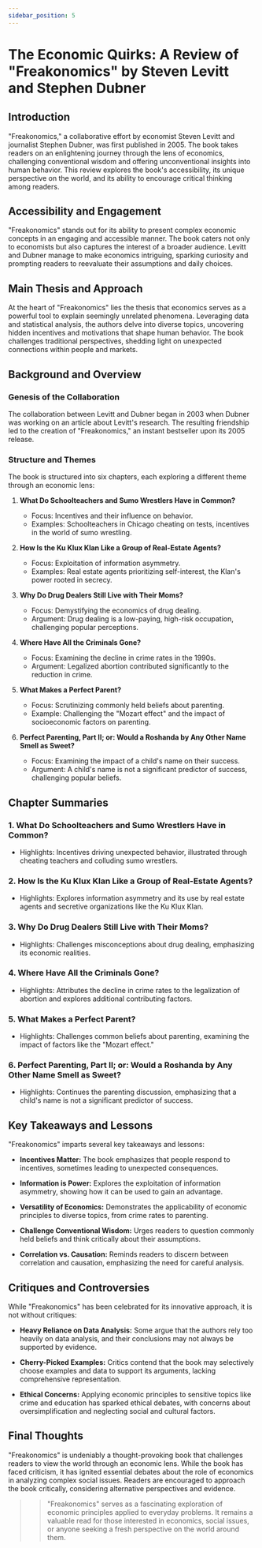 ```yaml
---
sidebar_position: 5
---
```

# The Economic Quirks: A Review of "Freakonomics" by Steven Levitt and Stephen Dubner

## Introduction

"Freakonomics," a collaborative effort by economist Steven Levitt and journalist Stephen Dubner, was first published in 2005. The book takes readers on an enlightening journey through the lens of economics, challenging conventional wisdom and offering unconventional insights into human behavior. This review explores the book's accessibility, its unique perspective on the world, and its ability to encourage critical thinking among readers.

## Accessibility and Engagement

"Freakonomics" stands out for its ability to present complex economic concepts in an engaging and accessible manner. The book caters not only to economists but also captures the interest of a broader audience. Levitt and Dubner manage to make economics intriguing, sparking curiosity and prompting readers to reevaluate their assumptions and daily choices.

## Main Thesis and Approach

At the heart of "Freakonomics" lies the thesis that economics serves as a powerful tool to explain seemingly unrelated phenomena. Leveraging data and statistical analysis, the authors delve into diverse topics, uncovering hidden incentives and motivations that shape human behavior. The book challenges traditional perspectives, shedding light on unexpected connections within people and markets.

## Background and Overview

### Genesis of the Collaboration
The collaboration between Levitt and Dubner began in 2003 when Dubner was working on an article about Levitt's research. The resulting friendship led to the creation of "Freakonomics," an instant bestseller upon its 2005 release.

### Structure and Themes
The book is structured into six chapters, each exploring a different theme through an economic lens:

1. **What Do Schoolteachers and Sumo Wrestlers Have in Common?**
   - Focus: Incentives and their influence on behavior.
   - Examples: Schoolteachers in Chicago cheating on tests, incentives in the world of sumo wrestling.

2. **How Is the Ku Klux Klan Like a Group of Real-Estate Agents?**
   - Focus: Exploitation of information asymmetry.
   - Examples: Real estate agents prioritizing self-interest, the Klan's power rooted in secrecy.

3. **Why Do Drug Dealers Still Live with Their Moms?**
   - Focus: Demystifying the economics of drug dealing.
   - Argument: Drug dealing is a low-paying, high-risk occupation, challenging popular perceptions.

4. **Where Have All the Criminals Gone?**
   - Focus: Examining the decline in crime rates in the 1990s.
   - Argument: Legalized abortion contributed significantly to the reduction in crime.

5. **What Makes a Perfect Parent?**
   - Focus: Scrutinizing commonly held beliefs about parenting.
   - Example: Challenging the "Mozart effect" and the impact of socioeconomic factors on parenting.

6. **Perfect Parenting, Part II; or: Would a Roshanda by Any Other Name Smell as Sweet?**
   - Focus: Examining the impact of a child's name on their success.
   - Argument: A child's name is not a significant predictor of success, challenging popular beliefs.

## Chapter Summaries

### 1. What Do Schoolteachers and Sumo Wrestlers Have in Common?
   - Highlights: Incentives driving unexpected behavior, illustrated through cheating teachers and colluding sumo wrestlers.

### 2. How Is the Ku Klux Klan Like a Group of Real-Estate Agents?
   - Highlights: Explores information asymmetry and its use by real estate agents and secretive organizations like the Ku Klux Klan.

### 3. Why Do Drug Dealers Still Live with Their Moms?
   - Highlights: Challenges misconceptions about drug dealing, emphasizing its economic realities.

### 4. Where Have All the Criminals Gone?
   - Highlights: Attributes the decline in crime rates to the legalization of abortion and explores additional contributing factors.

### 5. What Makes a Perfect Parent?
   - Highlights: Challenges common beliefs about parenting, examining the impact of factors like the "Mozart effect."

### 6. Perfect Parenting, Part II; or: Would a Roshanda by Any Other Name Smell as Sweet?
   - Highlights: Continues the parenting discussion, emphasizing that a child's name is not a significant predictor of success.

## Key Takeaways and Lessons

"Freakonomics" imparts several key takeaways and lessons:

- **Incentives Matter:** The book emphasizes that people respond to incentives, sometimes leading to unexpected consequences.
  
- **Information is Power:** Explores the exploitation of information asymmetry, showing how it can be used to gain an advantage.

- **Versatility of Economics:** Demonstrates the applicability of economic principles to diverse topics, from crime rates to parenting.

- **Challenge Conventional Wisdom:** Urges readers to question commonly held beliefs and think critically about their assumptions.

- **Correlation vs. Causation:** Reminds readers to discern between correlation and causation, emphasizing the need for careful analysis.

## Critiques and Controversies

While "Freakonomics" has been celebrated for its innovative approach, it is not without critiques:

- **Heavy Reliance on Data Analysis:** Some argue that the authors rely too heavily on data analysis, and their conclusions may not always be supported by evidence.

- **Cherry-Picked Examples:** Critics contend that the book may selectively choose examples and data to support its arguments, lacking comprehensive representation.

- **Ethical Concerns:** Applying economic principles to sensitive topics like crime and education has sparked ethical debates, with concerns about oversimplification and neglecting social and cultural factors.

## Final Thoughts

"Freakonomics" is undeniably a thought-provoking book that challenges readers to view the world through an economic lens. While the book has faced criticism, it has ignited essential debates about the role of economics in analyzing complex social issues. Readers are encouraged to approach the book critically, considering alternative perspectives and evidence.

>> "Freakonomics" serves as a fascinating exploration of economic principles applied to everyday problems. It remains a valuable read for those interested in economics, social issues, or anyone seeking a fresh perspective on the world around them.

